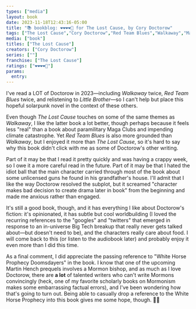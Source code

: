 ```yaml
---
types: ["media"]
layout: book
date: 2023-11-18T12:43:16-05:00
title: "📚 bookblog: ❤️❤️❤️❤️🖤 for The Lost Cause, by Cory Doctorow"
tags: ["The Lost Cause","Cory Doctorow","Red Team Blues","Walkaway","Martin Hench series","climate change","climate emergency","hope","Mormonism","White Horse prophecy","Little Brother","Little Brother series"]
media: ["book"]
titles: ["The Lost Cause"]
creators: ["Cory Doctorow"]
series: [""]
franchise: ["The Lost Cause"]
ratings: ["❤️❤️❤️❤️🖤"]
params:
  entry:
---
```


I've read a LOT of Doctorow in 2023—including *Walkaway* twice, *Red Team Blues* twice, and relistening to *Little Brother*—so I can't help but place this hopeful solarpunk novel in the context of these others. 

Even though *The Lost Cause* touches on some of the same themes as *Walkaway*, I like the latter book a lot better, though perhaps because it feels less "real" than a book about paramilitary Maga Clubs and impending climate catastrophe. Yet *Red Team Blues* is also more grounded than *Walkaway*, but I enjoyed it more than *The Lost Cause*, so it's hard to say why this book didn't click with me as some of Doctorow's other writing. 

Part of it may be that I read it pretty quickly and was having a crappy week, so I owe it a more careful read in the future. Part of it may be that I hated the idiot ball that the main character carried through most of the book about some unlicensed guns he found in his grandfather's house. I'll admit that I like the way Doctorow resolved the subplot, but it screamed "character makes bad decision to create drama later in book" from the beginning and made me anxious rather than engaged.

It's still a good book, though, and it has everything I like about Doctorow's fiction: it's opinionated, it has subtle but cool worldbuilding (I loved the recurring references to the "googles" and "twitters" that emerged in response to an in-universe Big Tech breakup that really never gets talked about—but doesn't need to be), and the characters really care about food. I will come back to this (or listen to the audiobook later) and probably enjoy it even more than I did this time.

As a final comment, I did appreciate the passing reference to "White Horse Prophecy Doomsdayers" in the book. I know that one of the upcoming Martin Hench prequels involves a Mormon bishop, and as much as I love Doctorow, there are **a lot** of talented writers who can't write Mormons convincingly (heck, one of my favorite scholarly books on Mormonism makes some embarrassing factual errors), and I've been wondering how that's going to turn out. Being able to casually drop a reference to the White Horse Prophecy into this book gives me some hope, though. 🤞🏼

